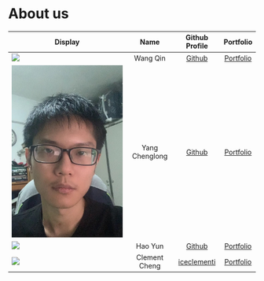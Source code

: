 # About us

Display | Name | Github Profile | Portfolio 
--------|:----:|:--------------:|:---------:
![](https://avatars0.githubusercontent.com/u/50083580?s=400&u=361572b20fcd6750428a1553c5388e5125b8ac13&v=4) | Wang Qin | [Github](https://github.com/wangqinNick) | [Portfolio](team/wangqin.md)
![](images/Yang_Chenglong.jpg) | Yang Chenglong | [Github](https://github.com/A11riseforme) | [Portfolio](team/a11riseforme.md)
![](https://via.placeholder.com/100.png?text=Photo) | Hao Yun | [Github](https://github.com/HAOYUN49) | [Portfolio](team/haoyun49.md)
![](https://winaero.com/blog/wp-content/uploads/2019/09/Chrome-Incognito-Mode-Icon-256.png) | Clement Cheng | [iceclementi](https://github.com/iceclementi) | [Portfolio](team/iceclementi.md)

